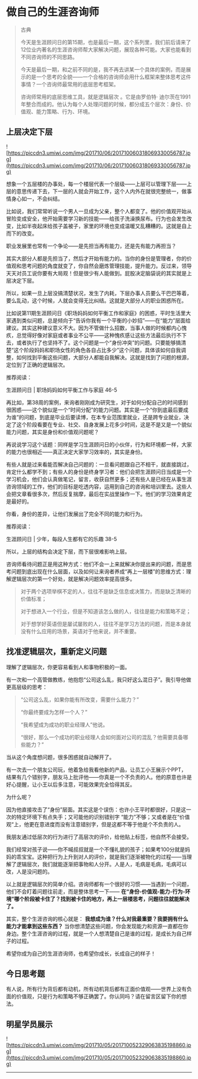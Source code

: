 # 做自己的生涯咨询师

> 古典
> 
> 今天是生涯顾问日的第15期，也是最后一期，这个系列里，我们前后请来了12位业内著名的生涯咨询师帮大家解决问题，展现各种可能。大家也能看到不同咨询师的不同思路。
> 
> 今天是最后一期，和之前不同的是，我不再去讲某一个具体的案例，而是展示的是一个思考的全貌——一个合格的咨询师会用什么框架来整体思考这件事情？一个咨询师最常用的底层思考框架。
> 
> 咨询师常用的底层思维工具，就是逻辑层次 。它是由罗伯特· 迪尔茨在1991年整合而成的。他认为每个人处理问题的时候，都分成五个层次：身份、价值观、能力策略、行为、环境。

## 上层决定下层

![https://piccdn3.umiwi.com/img/201710/06/201710060318069330056787.jpg](https://piccdn3.umiwi.com/img/201710/06/201710060318069330056787.jpg)

想象一个五层楼的办事处，每一个楼层代表一个层级——上层可以管理下层——上层的意思传递下去，下一层的人就会开始工作，这个人内外在就很完整统一，做事情身心如一，不会纠结。

比如说，我们常常听说一个男人一旦成为父亲，整个人都变了。他的价值观开始从冒险变成安全，他开始需要学习新的技能——给孩子洗澡换尿布。行为也会发生改变，比如半夜起床给孩子盖被子，家里的环境也变成温暖又乱糟糟的。这就是自上而下的改变。

职业发展里也常有一个争论——是先担当再有能力，还是先有能力再担当？

其实大部分人都是先担当了，然后才开始有能力的。当你的身份是管理者，你的价值观和思考问题的角度就变了，你自然会磨炼管理技能，提升能力。反过来，领导天天对员工说你要有大局观！但是很少有人能做到。屁股决定脑袋说的其实就是上层决定下层。

所以，如果一旦上层没搞清楚状况，发生了内耗，下层办事人员要么干巴巴等着，要么乱动，这个时候，人就会变得无比纠结。这就是大部分人的职业困惑所在。

比如说第11期生涯顾问日《职场妈妈如何平衡工作和家庭》的困惑，平时生活里大家遇到类似问题，总是倾向于“告诉你我有一个平衡的小妙招”——在“能力”层面给建议。其实这种建议意义不大。因为不管做什么招数，当事人做的时候都内心愧疚，总觉得好像对家庭或者事业不公平——这种愧疚感让这些方法最后执行不下去，或者执行了也坚持不了。这个问题是一个“身份冲突”的问题。只要能够搞清楚“这个阶段妈妈和职场女性的角色各自占比多少”这个问题，具体该如何自我调整，如何找到平衡这些问题，大部分人都能自我解决。这就是找到了问题的根源，定位到了正确的逻辑层次。

推荐阅读：

生涯顾问日 | 职场妈妈如何平衡工作与家庭 46-5

再比如，第38周的案例，来询者刚刚成为研究生，对于如何分配自己的时间感到很困惑——这个貌似是一个“时间分配”的能力问题。其实是一个“你到底最后要成为谁”的问题，到底是毕业后要读博，在本专业范围里就业，还是跨专业就业，决定了这个阶段看要在专业、社交、自身发展上花多少时间，这是不是又是一个貌似能力问题，其实是身份和价值观问题呢？

再说说学习这个话题：同样是学习生涯顾问日的小伙伴，行为和环境都一样，大家的能力也很相近——真正决定大家学习效率的，其实是身份。

有些人就是过来看能否解决自己问题的：一旦看问题跟自己不相干，就直接跳过，肯定什么都学不到；有些人的身份是终身学习者：他们会把生涯顾问日当成是一个学习机会，他们会认真做笔记，留言，收获自然更多；还有些人是已经在从事生涯咨询领域的工作，他们的目标是吃透内容，运用到自己的咨询和培训里去。这些人会把文章看很多次，然后反复揣摩，最后在实战里操作一下。他们的学习效果肯定是最好的。

你看，身份的差异，让他们发展出了完全不同的能力和行为。

推荐阅读：

生涯顾问日 | 少年，每段人生都有它的乐趣 38-5

所以，上层的结构会决定下层，而下层很难影响上层。

咨询师看待问题正是用这种方式：他们不会一上来就解决你提出来的问题，而是思考问题到底出现在什么层面，以及如何让来询者养成“再上一层楼”的思维方式：理解逻辑层次的第一个好处，就是解决问题效率提高很多。

> 对于两个选项举棋不定的人，往往不是缺乏信息或决策力，而是缺乏清晰的价值标准；
> 
> 对于想进入一个行业，但是不知道该怎么做的人，往往是能力和策略不足；
> 
> 对于想学好英语但是屡试屡败的人，往往不是学习方法的问题，而是本身就没有什么应用的场景，英语对于他来说，并不重要。

## 找准逻辑层次，重新定义问题

理解了逻辑层次，你更容易看到人和事物积极的一面。

有一次和一个高管做教练，他抱怨“公司这么乱，我只好这么混日子”。我引导他做更高层级的思考：

> “公司这么乱，如果你能有所改变，需要什么能力？”
> 
> “你最终要成为怎样一个人？”
> 
> “我希望成为成功的职业经理人”他说。
> 
>  “很好，那么一个成功的职业经理人会如何面对公司的混乱？他需要具备哪些能力？”

当从这个角度想问题，很多困惑就自动解开了。

有一次去一个朋友公司玩，他着急给我看他新的产品，让员工小王展示个PPT， 结果有几个错别字，朋友马上批评他——你真是一个不负责的人。他的原意也许是好心提醒，让小王以后多注意，可能效果完全恰得其反。

为什么呢？

因为他直接攻击了“身份”层面。其实这是个误伤：也许小王平时都很好，只是这一次的特定环境下有点失手；又可能他的识别错别字 “能力”不够；又或者是在“价值观“上，他更在意进度而没有注意错别字，但是这都不等于他是个不负责的人。

我朋友通过低层次的行为进行了高层次的评价，给他贴上标签，他自然不会接受。

我们经常对孩子说——你不喊叔叔就是一个不懂礼貌的孩子；如果考100分就是妈妈的乖宝宝。这种把行为上升到对人的评价，就是我们逐渐被物化的过程——当理解了逻辑层次，我们就能逐渐把事物和人分开。人是人，毛病是毛病，毛病可以改，人是没问题的。

以上就是逻辑层次的简单介绍。咨询师都有一个很好的习惯——当遇到一个问题，他们不会盯着问题往前走，而是整体思考一下—— **在“身份-价值观-能力-行为-环境”哪个阶段被卡住了？找到被卡住的地方，再上一层楼思考，问题往往就能解决了。**

其实，整个生涯咨询的核心就是： **我想成为谁？什么对我最重要？我要拥有什么能力才能拿到这些东西？** 当你想清楚这些问题，你会发现能力和资源一直都在你身边。整个生涯咨询的过程，就是一个人想清楚自己是谁的过程，是成长为自己样子的过程。

希望你成为自己的生涯咨询师，也希望你成长，长成自己的样子！    

## 今日思考题

有人说，所有行为背后都有动机，所有动机背后都有正面价值观——世界上没有负面的价值观，只是行为和策略不够正确罢了。你认同吗？请在留言区留下你的想法。

## 明星学员展示

![https://piccdn3.umiwi.com/img/201710/05/201710052329063835198860.jpg](https://piccdn3.umiwi.com/img/201710/05/201710052329063835198860.jpg)

---

